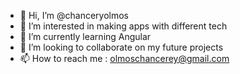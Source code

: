 - 👋 Hi, I’m @chanceryolmos
- 👀 I’m interested in making apps with different tech
- 🌱 I’m currently learning Angular
- 💞️ I’m looking to collaborate on my future projects
- 📫 How to reach me : olmoschancerey@gmail.com

<!---
chanceryolmos/chanceryolmos is a ✨ special ✨ repository because its `README.md` (this file) appears on your GitHub profile.
You can click the Preview link to take a look at your changes.
--->

